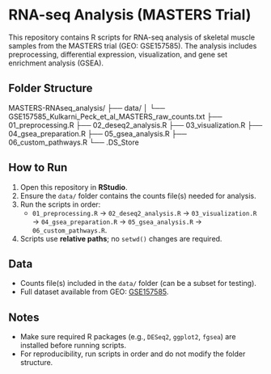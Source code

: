 # RNA-seq Analysis (MASTERS Trial)

This repository contains R scripts for RNA-seq analysis of skeletal muscle samples from the MASTERS trial (GEO: GSE157585). The analysis includes preprocessing, differential expression, visualization, and gene set enrichment analysis (GSEA).

## Folder Structure

MASTERS-RNAseq_analysis/
├── data/
│   └── GSE157585_Kulkarni_Peck_et_al_MASTERS_raw_counts.txt
├── 01_preprocessing.R
├── 02_deseq2_analysis.R
├── 03_visualization.R
├── 04_gsea_preparation.R
├── 05_gsea_analysis.R
├── 06_custom_pathways.R
└── .DS_Store

## How to Run
1. Open this repository in **RStudio**.  
2. Ensure the `data/` folder contains the counts file(s) needed for analysis.  
3. Run the scripts in order:  
   - `01_preprocessing.R` → `02_deseq2_analysis.R` → `03_visualization.R` → `04_gsea_preparation.R` → `05_gsea_analysis.R` → `06_custom_pathways.R`.  
4. Scripts use **relative paths**; no `setwd()` changes are required.  

## Data
- Counts file(s) included in the `data/` folder (can be a subset for testing).  
- Full dataset available from GEO: [GSE157585](https://www.ncbi.nlm.nih.gov/geo/query/acc.cgi?acc=GSE157585).  

## Notes
- Make sure required R packages (e.g., `DESeq2`, `ggplot2`, `fgsea`) are installed before running scripts.  
- For reproducibility, run scripts in order and do not modify the folder structure.
